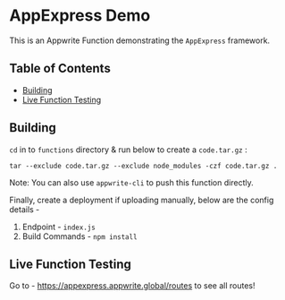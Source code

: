 # AppExpress Demo

This is an Appwrite Function demonstrating the `AppExpress` framework.

## Table of Contents

- [Building](#building)
- [Live Function Testing](#live-function-testing)

## Building

`cd` in to `functions` directory & run below to create a `code.tar.gz` :

```shell
tar --exclude code.tar.gz --exclude node_modules -czf code.tar.gz .
```

Note: You can also use `appwrite-cli` to push this function directly.

Finally, create a deployment if uploading manually, below are the config details -

1. Endpoint - `index.js`
2. Build Commands - `npm install`

## Live Function Testing

Go to - https://appexpress.appwrite.global/routes to see all routes!
